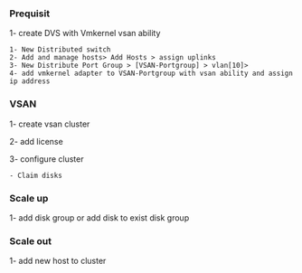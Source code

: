 ### Prequisit
1- create DVS with Vmkernel vsan ability
```
1- New Distributed switch
2- Add and manage hosts> Add Hosts > assign uplinks
3- New Distribute Port Group > [VSAN-Portgroup] > vlan[10]>
4- add vmkernel adapter to VSAN-Portgroup with vsan ability and assign ip address

````

### VSAN
  1- create vsan cluster

  2- add license

  3- configure cluster
  
    - Claim disks

### Scale up 
1- add disk group or add disk to exist disk group

### Scale out
1- add new host to cluster



